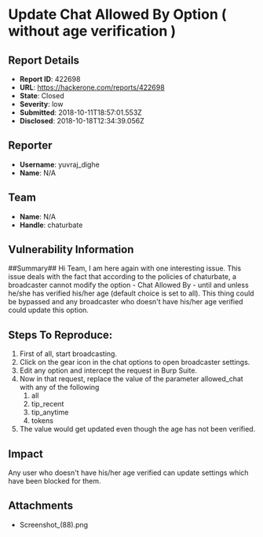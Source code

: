 # Update Chat Allowed By Option ( without age verification )

## Report Details
- **Report ID**: 422698
- **URL**: https://hackerone.com/reports/422698
- **State**: Closed
- **Severity**: low
- **Submitted**: 2018-10-11T18:57:01.553Z
- **Disclosed**: 2018-10-18T12:34:39.056Z

## Reporter
- **Username**: yuvraj_dighe
- **Name**: N/A

## Team
- **Name**: N/A
- **Handle**: chaturbate

## Vulnerability Information
##Summary##
Hi Team,
I am here again with one interesting issue.
This issue deals with the fact that according to the policies of chaturbate, a broadcaster cannot modify the option - Chat Allowed By - until and unless he/she has verified his/her age (default choice is set to all).
This thing could be bypassed and any broadcaster who doesn't have his/her age verified could update this option.

## Steps To Reproduce:

1. First of all, start broadcasting.
2. Click on the gear icon in the chat options to open broadcaster settings.
3. Edit any option and intercept the request in Burp Suite.
4. Now in that request, replace the value of the parameter allowed_chat with any of the following 
   1. all
   2. tip_recent
   3. tip_anytime
   4. tokens
5. The value would get updated even though the age has not been verified.

## Impact

Any user who doesn't have his/her age verified can update settings which have been blocked for them.

## Attachments
- Screenshot_(88).png
